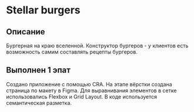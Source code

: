 # Stellar burgers
## Описание
Бургерная на краю вселенной. Конструктор бургеров - у клиентов есть возможность самим составлять рецепты бургеров.
## Выполнен 1 эпат 
Создано приложение с помощью CRA. На этапе вёрстки создана страница по макету в Figma. Для выравнивания элементов в сетке использовались Flexbox и Grid Layout. В коде используется семантическая разметка.


